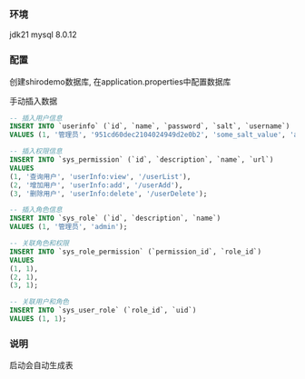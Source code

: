 
### 环境
jdk21
mysql 8.0.12

### 配置
创建shirodemo数据库, 在application.properties中配置数据库

手动插入数据
```sql
-- 插入用户信息
INSERT INTO `userinfo` (`id`, `name`, `password`, `salt`, `username`) 
VALUES (1, '管理员', '951cd60dec2104024949d2e0b2', 'some_salt_value', 'admin');

-- 插入权限信息
INSERT INTO `sys_permission` (`id`, `description`, `name`, `url`) 
VALUES 
(1, '查询用户', 'userInfo:view', '/userList'),
(2, '增加用户', 'userInfo:add', '/userAdd'),
(3, '删除用户', 'userInfo:delete', '/userDelete');

-- 插入角色信息
INSERT INTO `sys_role` (`id`, `description`, `name`) 
VALUES (1, '管理员', 'admin');

-- 关联角色和权限
INSERT INTO `sys_role_permission` (`permission_id`, `role_id`) 
VALUES 
(1, 1),
(2, 1),
(3, 1);

-- 关联用户和角色
INSERT INTO `sys_user_role` (`role_id`, `uid`) 
VALUES (1, 1);

```

### 说明
启动会自动生成表